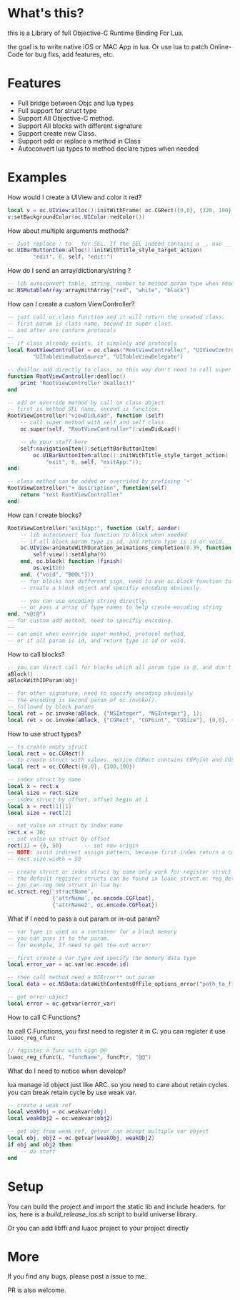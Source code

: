 # What's this?

this is a Library of full Objective-C Runtime Binding For Lua.

the goal is to write native iOS or MAC App in lua. Or use lua to patch Online-Code for
bug fixs, add features, etc.

# Features

* Full bridge between Objc and lua types
* Full support for struct type
* Support All Objective-C method.
* Support All blocks with different signature
* Support create new Class.
* Support add or replace a method in Class
* Autoconvert lua types to method declare types when needed

# Examples

How would I create a UIView and color it red?

```lua
local v = oc.UIView:alloc():initWithFrame( oc.CGRect({0,0}, {320, 100}) )
v:setBackgroundColor(oc.UIColor:redColor())
```

How about multiple arguments methods?

```lua
-- Just replace : to _ for SEL. If the SEL indeed contains a _, use __
oc.UIBarButtonItem:alloc():initWithTitle_style_target_action(
        "edit", 0, self, "edit:")
```

How do I send an array/dictionary/string ?

```lua
-- lib autoconvert table, string, number to method param type when needed
oc.NSMutableArray:arrayWithArray{"red", "white", "black"}
```

How can I create a custom ViewController?

```lua
-- just call oc.class function and it will return the created class.
-- first param is class name, second is super class.
-- and after are conform protocols
--
-- if class already exists, it simplely add protocols
local RootViewController = oc.class("RootViewController", "UIViewController",
        "UITableViewDataSource", "UITableViewDelegate")

-- dealloc add directly to class, so this way don't need to call super
function RootViewController:dealloc()
    print "RootViewController dealloc!!"
end

-- add or override method by call on class object
-- first is method SEL name, second is function.
RootViewController("viewDidLoad", function (self)
    -- call super method with self and self class
    oc.super(self, "RootViewController"):viewDidLoad()

    -- do your staff here
    self:navigationItem():setLeftBarButtonItem(
        oc.UIBarButtonItem:alloc():initWithTitle_style_target_action(
            "exit", 0, self, "exitApp:"));
end)

-- class method can be added or overrided by prefixing '+'
RootViewController("+ description", function(self)
    return "test RootViewController"
end)
```

How can I create blocks?

```lua
RootViewController("exitApp:", function (self, sender)
    -- lib autoconvert lua function to block when needed
    -- if all block param type is id, and return type is id or void.
    oc.UIView:animateWithDuration_animations_completion(0.35, function ()
        self:view():setAlpha(0)
    end, oc.block( function (finish)
        os.exit(0)
    end, {"void", "BOOL"}))
    -- for blocks has different sign, need to use oc.block function to
    -- create a block object and specifiy encoding obviously.

    -- you can use encoding string directly,
    -- or pass a array of type names to help create encoding string
end, "v@:@")
-- for custom add method, need to specifiy encoding.
--
-- can omit when override super method, protocol method,
-- or if all param is id, and return type is id or void.
```

How to call blocks?

```lua
-- you can direct call for blocks which all param type is @, and don't need return value
aBlock()
aBlockWithIDParam(obj)

-- for other signature, need to specify encoding obviously
-- the encoding is second param of oc.invoke().
-- followed by block params
local ret = oc.invoke(aBlock, {"NSInteger", "NSInteger"}, 1);
local ret = oc.invoke(aBlock, {"CGRect", "CGPoint", "CGSize"}, {0,0}, {100,100});
```

How to use struct types?

```lua
-- to create empty struct
local rect = oc.CGRect()
-- to create struct with values. notice CGRect contains CGPoint and CGSize
local rect = oc.CGRect({0,0}, {100,100})

-- index struct by name
local x = rect.x
local size = rect.size
-- index struct by offset, offset begin at 1
local x = rect[1][1]
local size = rect[2]

-- set value on struct by index name
rect.x = 10;
-- set value on struct by offset
rect[1] = {0, 50}       -- set new origin
-- NOTE: avoid indirect assign pattern, because first index return a copy struct
-- rect.size.width = 50

-- create struct or index struct by name only work for register struct.
-- the default register structs can be found in luaoc_struct.m: reg_default_struct
-- you can reg new struct in lua by:
oc.struct.reg('structName',
              {'attrName', oc.encode.CGFloat},
              {'attrName2', oc.encode.CGFloat})
```

What if I need to pass a out param or in-out param?

```lua
-- var type is used as a container for a block memory
-- you can pass it to the param.
-- for example, If need to get the out error:

-- first create a var type and specify the memory data type
local error_var = oc.var(oc.encode.id)

-- then call method need a NSError** out param
local data = oc.NSData:dataWithContentsOfFile_options_error("path_to_file", 0, error_var)

-- get error object
local error = oc.getvar(error_var)
```

How to call C Functions?

to call C Functions, you first need to register it in C.
you can register it use `luaoc_reg_cfunc`

```c
// register a func with sign @@
luaoc_reg_cfunc(L, "funcName", funcPtr, "@@")
```

What do I need to notice when develop?

lua manage id object just like ARC. so you need to care about retain cycles.
you can break retain cycle by use weak var.

```lua
-- create a weak ref
local weakObj = oc.weakvar(obj)
local weakObj2 = oc.weakvar(obj2)

-- get obj from weak ref, getvar can accept multiple var object
local obj, obj2 = oc.getvar(weakObj, weakObj2)
if obj and obj2 then
    -- do staff
end
```

# Setup

You can build the project and import the static lib and include headers.
for ios, here is a *build_release_ios.sh* script to build universe library.

Or you can add libffi and luaoc project to your project directly

# More
If you find any bugs, please post a issue to me.

PR is also welcome.
